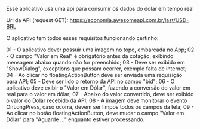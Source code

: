 Esse aplicativo usa uma api para consumir os dados do dolar em tempo real

Url da API (request GET): https://economia.awesomeapi.com.br/last/USD-BRL

O aplicativo tem todos esses requisitos funcionando certinho:

01 - O aplicativo dever possuir uma imagem no topo, embarcada no App;
02 - O campo "Valor em Real" é obrigatório antes da cotação, exibindo mensagem abaixo quando não for preenchido;
03 - Deve ser exibido em "ShowDialog", exceptions que possam ocorrer, exemplo falta de internet;
04 - Ao clicar no floatingActionButton deve ser enviada uma requisição para API;
05 - Deve ser lido o retorno da API no campo "bid";
06 - O aplicativo deve exibir o "Valor em Dólar", fazendo a conversão do valor em real para o valor em dólar;
07 - Abaixo do valor convertido, deve ser exibido o valor do Dólar recebido da API;
08 - A imagem deve monitorar o evento OnLongPress, caso ocorra, devem ser limpos todos os campos da tela;
09 - Ao clicar no botão floatingActionButton, deve mudar o campo "Valor em Dólar" para "Aguarde ..." enquanto estiver processando.
